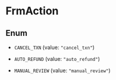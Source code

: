 

# FrmAction

## Enum


* `CANCEL_TXN` (value: `"cancel_txn"`)

* `AUTO_REFUND` (value: `"auto_refund"`)

* `MANUAL_REVIEW` (value: `"manual_review"`)



